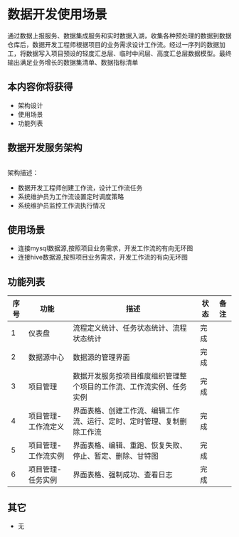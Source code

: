 # 数据开发使用场景

通过数据上报服务、数据集成服务和实时数据入湖，收集各种预处理的数据到数据仓库后，数据开发工程师根据项目的业务需求设计工作流。经过一序列的数据加工，将数据写入项目预设的轻度汇总层、临时中间层、高度汇总层数据模型。最终输出满足业务增长的数据集清单、数据指标清单

## 本内容你将获得

- 架构设计
- 使用场景
- 功能列表

## 数据开发服务架构

<img :src="$withBase('/operation/datadev_1.png')">

架构描述：

- 数据开发工程师创建工作流，设计工作流任务
- 系统维护员为工作流设置定时调度策略
- 系统维护员监控工作流执行情况

## 使用场景

- 连接mysql数据源,按照项目业务需求，开发工作流的有向无环图
- 连接hive数据源,按照项目业务需求，开发工作流的有向无环图

## 功能列表

| 序号 | **功能**            | **描述**                                                     | **状态** | **备注** |
| ---- | ------------------- | ------------------------------------------------------------ | -------- | -------- |
| 1    | 仪表盘              | 流程定义统计、任务状态统计、流程状态统计                     | 完成     |          |
| 2    | 数据源中心          | 数据源的管理界面                                             | 完成     |          |
| 3    | 项目管理            | 数据开发服务按项目维度组织管理整个项目的工作流、工作流实例、任务实例 | 完成     |          |
| 4    | 项目管理-工作流定义 | 界面表格、创建工作流、编辑工作流、运行、定时、定时管理、复制删除工作流 | 完成     |          |
| 5    | 项目管理-工作流实例 | 界面表格、编辑、重跑、恢复失败、停止、暂定、删除、甘特图     | 完成     |          |
| 6    | 项目管理-任务实例   | 界面表格、强制成功、查看日志                                 | 完成     |          |

## 其它

- 无